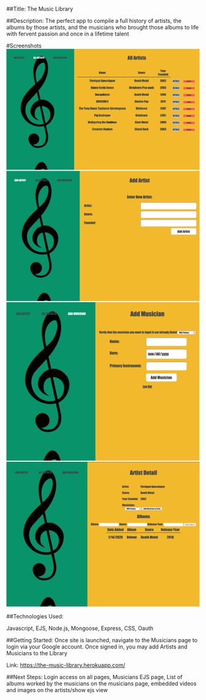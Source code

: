 ##Title:
The Music Library

##Description:
 The perfect app to compile a full history of artists, the albums by those artists, and the musicians who brought those albums to life with fervent passion and once in a lifetime talent

 #Screenshots
 ![Alt text](/public/images/artists.png?raw=true "All Artists Page")
 ![Alt text](/public/images/newartist.png?raw=true "New Artist Page")
 ![Alt text](/public/images/newmusician.png?raw=true "New Musician Page")
 ![Alt text](/public/images/artistdetail.png?raw=true "All Artists Page")


 ##Technologies Used:

 Javascript, EJS, Node.js, Mongoose, Express, CSS, Oauth

 ##Getting Started:
 Once site is launched, navigate to the Musicians page to login via your Google account. Once signed in, you may add Artists and Musicians to the Library

 Link: https://the-music-library.herokuapp.com/

 ##Next Steps:
 Login access on all pages, Musicians EJS page, List of albums worked by the musicians on the musicians page, embedded videos and images on the artists/show ejs view

